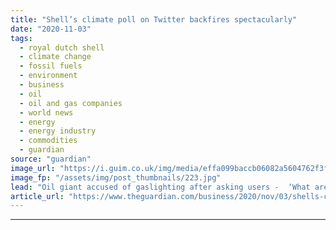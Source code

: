 ```yaml
---
title: "Shell’s climate poll on Twitter backfires spectacularly"
date: "2020-11-03"
tags: 
  - royal dutch shell
  - climate change
  - fossil fuels
  - environment
  - business
  - oil
  - oil and gas companies
  - world news
  - energy
  - energy industry
  - commodities
  - guardian
source: "guardian"
image_url: "https://i.guim.co.uk/img/media/effa099baccb06082a5604762f3f6c719943099a/0_206_5249_3149/master/5249.jpg?width=460&quality=85&auto=format&fit=max&s=26d795bcfac7ec7040a3ba29df823d25"
image_fp: "/assets/img/post_thumbnails/223.jpg"
lead: "Oil giant accused of gaslighting after asking users -  ‘What are you willing to change?’A climate poll on Twitter posted by Shell has backfired spectacularly, with the oil company accused of gaslighting the public.The survey, posted on Tuesday morning,..."
article_url: "https://www.theguardian.com/business/2020/nov/03/shells-climate-poll-on-twitter-backfires-spectacularly"
---
```


---
